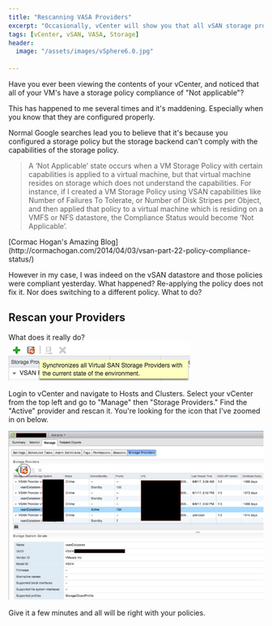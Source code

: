 ```yaml
---
title: "Rescanning VASA Providers"
excerpt: "Occasionally, vCenter will show you that all vSAN storage profiles are Not Applicable. Here's how to fix that."
tags: [vCenter, vSAN, VASA, Storage]
header:
  image: "/assets/images/vSphere6.0.jpg"

---
```

Have you ever been viewing the contents of your vCenter, and noticed that all of your VM's have a storage policy compliance of "Not applicable"?

This has happened to me several times and it's maddening. Especially when you know that they are configured properly.

Normal Google searches lead you to believe that it's because you configured a storage policy but the storage backend can't comply with the capabilities of the storage policy.

<blockquote>
A ‘Not Applicable’ state occurs when a VM Storage Policy with certain capabilities is applied to a virtual machine, but that virtual machine resides on storage which does not understand the capabilities. For instance, if I created a VM Storage Policy using VSAN capabilities like Number of Failures To Tolerate, or Number of Disk Stripes per Object, and then applied that policy to a virtual machine which is residing on a VMFS or NFS datastore, the Compliance Status would become ‘Not Applicable’.
</blockquote>
[Cormac Hogan's Amazing Blog](http://cormachogan.com/2014/04/03/vsan-part-22-policy-compliance-status/)


However in my case, I was indeed on the vSAN datastore and those policies were compliant yesterday. What happened? Re-applying the policy does not fix it. Nor does switching to a different policy. What to do?

## Rescan your Providers

What does it really do?
![Storage Providers](/assets//images/vasa-storage-providers-1.png)

Login to vCenter and navigate to Hosts and Clusters. Select your vCenter from the top left and go to "Manage" then "Storage Providers."
Find the "Active" provider and rescan it. You're looking for the icon that I've zoomed in on below.

![Storage Providers](/assets//images/vasa-storage-providers-2.png)

Give it a few minutes and all will be right with your policies.
